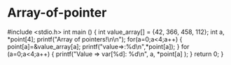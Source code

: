 # Array-of-pointer
#include <stdio.h>
int main () 
{
   int  value_array[] = {42, 366, 458, 112};
   int a, *point[4];
   printf("Array of pointers!\n\n");
   for(a=0;a<4;a++)
   {
    point[a]=&value_array[a]; 
    printf("value=>:%d\n",*point[a]);
   }
   for (a=0;a<4;a++)
   {
    printf("Value => var[%d]: %d\n", a, *point[a] );
   }
   return 0;
}
